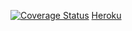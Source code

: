 [![Coverage Status](https://coveralls.io/repos/github/bartoszmaka/rails-tutorial-app/badge.svg?branch=master)](https://coveralls.io/github/bartoszmaka/rails-tutorial-app?branch=master)
[Heroku](https://shielded-coast-28200.herokuapp.com)
